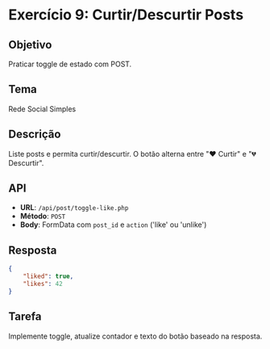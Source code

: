 # Exercício 9: Curtir/Descurtir Posts

## Objetivo

Praticar toggle de estado com POST.

## Tema

Rede Social Simples

## Descrição

Liste posts e permita curtir/descurtir. O botão alterna entre "❤️ Curtir" e "💔 Descurtir".

## API

- **URL**: `/api/post/toggle-like.php`
- **Método**: `POST`
- **Body**: FormData com `post_id` e `action` ('like' ou 'unlike')

## Resposta
```json
{
    "liked": true,
    "likes": 42
}
```

## Tarefa

Implemente toggle, atualize contador e texto do botão baseado na resposta.
